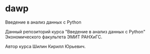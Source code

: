 # dawp
Введение в анализ данных с Python

Данный репозиторий курса "Введение в анализ данных c Python" Экономического факультета ЭМИТ РАНХиГС.

Автор курса Шилин Кирилл Юрьевич.
